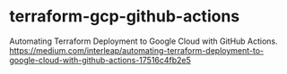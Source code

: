 # terraform-gcp-github-actions
Automating Terraform Deployment to Google Cloud with GitHub Actions.
https://medium.com/interleap/automating-terraform-deployment-to-google-cloud-with-github-actions-17516c4fb2e5

